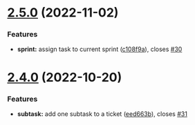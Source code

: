 # [2.5.0](https://github.com/Paker30/jira-cli/compare/v2.4.0...v2.5.0) (2022-11-02)


### Features

* **sprint:** assign task to current sprint ([c108f9a](https://github.com/Paker30/jira-cli/commit/c108f9a5305782580ffd2c7b6267a043249527fa)), closes [#30](https://github.com/Paker30/jira-cli/issues/30)

# [2.4.0](https://github.com/Paker30/jira-cli/compare/v2.3.1...v2.4.0) (2022-10-20)


### Features

* **subtask:** add one subtask to a ticket ([eed663b](https://github.com/Paker30/jira-cli/commit/eed663bfdfe2d18f3be51f5835f43dcf0140dfbc)), closes [#31](https://github.com/Paker30/jira-cli/issues/31)
